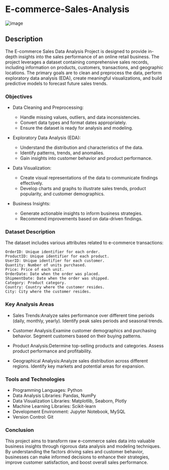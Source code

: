 # E-commerce-Sales-Analysis

![image](https://github.com/user-attachments/assets/6a54d161-0d44-49bc-8cd5-b2367045f5ec)



## Description
The E-commerce Sales Data Analysis Project is designed to provide in-depth insights into the sales performance of an online retail business. The project leverages a dataset containing comprehensive sales records, including information on products, customers, transactions, and geographic locations. The primary goals are to clean and preprocess the data, perform exploratory data analysis (EDA), create meaningful visualizations, and build predictive models to forecast future sales trends.

### Objectives
  - Data Cleaning and Preprocessing:
      - Handle missing values, outliers, and data inconsistencies.
      - Convert data types and format dates appropriately.
      - Ensure the dataset is ready for analysis and modeling.
        
  - Exploratory Data Analysis (EDA):
    - Understand the distribution and characteristics of the data.
    - Identify patterns, trends, and anomalies.
    - Gain insights into customer behavior and product performance.
      
  - Data Visualization:
    - Create visual representations of the data to communicate findings effectively.
    - Develop charts and graphs to illustrate sales trends, product popularity, and customer demographics.
      
  - Business Insights:
    - Generate actionable insights to inform business strategies.
    - Recommend improvements based on data-driven findings.
      
### Dataset Description
The dataset includes various attributes related to e-commerce transactions:

    OrderID: Unique identifier for each order.
    ProductID: Unique identifier for each product.
    UserID: Unique identifier for each customer.
    Quantity: Number of units purchased.
    Price: Price of each unit.
    OrderDate: Date when the order was placed.
    ShipmentDate: Date when the order was shipped.
    Category: Product category.
    Country: Country where the customer resides.
    City: City where the customer resides.
    
### Key Analysis Areas
- Sales Trends:Analyze sales performance over different time periods (daily, monthly, yearly).
Identify peak sales periods and seasonal trends.

- Customer Analysis:Examine customer demographics and purchasing behavior.
Segment customers based on their buying patterns.

- Product Analysis:Determine top-selling products and categories.
Assess product performance and profitability.

- Geographical Analysis:Analyze sales distribution across different regions.
Identify key markets and potential areas for expansion.

### Tools and Technologies

- Programming Languages: Python
- Data Analysis Libraries: Pandas, NumPy
- Data Visualization Libraries: Matplotlib, Seaborn, Plotly
- Machine Learning Libraries: Scikit-learn
- Development Environment: Jupyter Notebook, MySQL
- Version Control: Git
  
### Conclusion
This project aims to transform raw e-commerce sales data into valuable business insights through rigorous data analysis and modeling techniques. By understanding the factors driving sales and customer behavior, businesses can make informed decisions to enhance their strategies, improve customer satisfaction, and boost overall sales performance.


